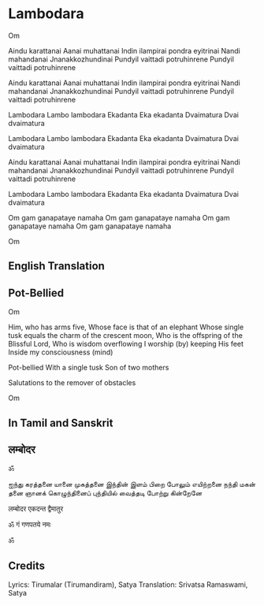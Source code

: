 # Lambodara

Om

Aindu karattanai
Aanai muhattanai
Indin ilampirai pondra eyitrinai
Nandi mahandanai
Jnanakkozhundinai
Pundyil vaittadi potruhinrene
Pundyil vaittadi potruhinrene

Aindu karattanai
Aanai muhattanai
Indin ilampirai pondra eyitrinai
Nandi mahandanai
Jnanakkozhundinai
Pundyil vaittadi potruhinrene
Pundyil vaittadi potruhinrene

Lambodara
Lambo lambodara
Ekadanta
Eka ekadanta
Dvaimatura
Dvai dvaimatura

Lambodara
Lambo lambodara
Ekadanta
Eka ekadanta
Dvaimatura
Dvai dvaimatura

Aindu karattanai
Aanai muhattanai
Indin ilampirai pondra eyitrinai
Nandi mahandanai
Jnanakkozhundinai
Pundyil vaittadi potruhinrene
Pundyil vaittadi potruhinrene

Lambodara
Lambo lambodara
Ekadanta
Eka ekadanta
Dvaimatura
Dvai dvaimatura

Om gam ganapataye namaha
Om gam ganapataye namaha
Om gam ganapataye namaha
Om gam ganapataye namaha

Om

## English Translation

## Pot-Bellied

Om

Him, who has arms five,
Whose face is that of an elephant
Whose single tusk equals the charm of the crescent moon,
Who is the offspring of the Blissful Lord,
Who is wisdom overflowing
I worship (by) keeping His feet
Inside my consciousness (mind)

Pot-bellied
With a single tusk
Son of two mothers

Salutations to the remover of obstacles

Om

## In Tamil and Sanskrit

## लम्बोदर

ॐ

ஐந்து கரத்தனை யானை முகத்தனை
இந்தின் இளம் பிறை போலும் எயிற்றனை
நந்தி மகன் தனை ஞானக் கொழுந்தினைப்
புந்தியில் வைத்தடி போற்று கின்றேனே

लम्बोदर
एकदन्त
द्वैमातुर

ॐ गं गणपतये नमः

ॐ

## Credits

Lyrics: Tirumalar (Tirumandiram), Satya
Translation: Srivatsa Ramaswami, Satya